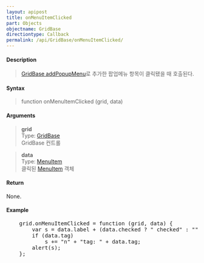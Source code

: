 ```yaml
---
layout: apipost
title: onMenuItemClicked
part: Objects
objectname: GridBase
directiontype: Callback
permalink: /api/GridBase/onMenuItemClicked/
---
```



#### Description

> [GridBase addPopupMenu](/api/GridBase/addPopupMenu/)로 추가한 팝업메뉴 항목이 클릭됐을 때 호출된다.  

#### Syntax

> function onMenuItemClicked (grid, data)  

#### Arguments

> **grid**  
> Type: [GridBase](/api/GridBase/)  
> GridBase 컨트롤  

> **data**  
> Type: [MenuItem](/api/types/MenuItem/)    
> 클릭된 [MenuItem](/api/types/MenuItem/) 객체    

#### Return

None.

#### Example

<pre class="prettyprint">
    grid.onMenuItemClicked = function (grid, data) {
        var s = data.label + (data.checked ? " checked" : "");
        if (data.tag)
            s += "n" + "tag: " + data.tag;
        alert(s);
    };
</pre>

